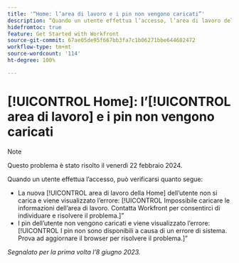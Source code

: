 ```yaml
---
title: '“Home: l’area di lavoro e i pin non vengono caricati”'
description: “Quando un utente effettua l’accesso, l’area di lavoro della Home e i pin non vengono caricati e vengono visualizzati messaggi di errore.”
hidefromtoc: true
feature: Get Started with Workfront
source-git-commit: 67ae05de95f667bb3fa7c1b06271bbe644682472
workflow-type: tm+mt
source-wordcount: '114'
ht-degree: 100%

---
```



# [!UICONTROL Home]: l’[!UICONTROL area di lavoro] e i pin non vengono caricati

>[!NOTE]
>
>Questo problema è stato risolto il venerdì 22 febbraio 2024.

Quando un utente effettua l’accesso, può verificarsi quanto segue:

* La nuova [!UICONTROL area di lavoro della Home] dell’utente non si carica e viene visualizzato l’errore: [!UICONTROL Impossibile caricare le informazioni dell’area di lavoro. Contatta Workfront per consentirci di individuare e risolvere il problema.]”
* I pin dell’utente non vengono caricati e viene visualizzato l’errore: [!UICONTROL I pin non sono disponibili a causa di un errore di sistema. Prova ad aggiornare il browser per risolvere il problema.]”

_Segnalato per la prima volta l’8 giugno 2023._
